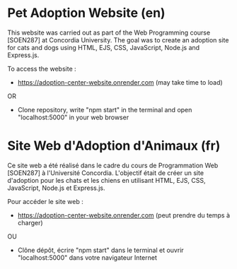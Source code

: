# Pet Adoption Website (en)

This website was carried out as part of the Web Programming course [SOEN287] at Concordia University. The goal was to create an adoption site for cats and dogs using HTML, EJS, CSS, JavaScript, Node.js and Express.js.

To access the website : 
  - https://adoption-center-website.onrender.com (may take time to load)

  OR
  - Clone repository, write "npm start" in the terminal and open "localhost:5000" in your web browser


# Site Web d'Adoption d'Animaux (fr)
Ce site web a été réalisé dans le cadre du cours de Programmation Web [SOEN287] à l'Université Concordia. L'objectif était de créer un site d'adoption pour les chats et les chiens en utilisant HTML, EJS, CSS, JavaScript, Node.js et Express.js.

Pour accéder le site web : 
  - https://adoption-center-website.onrender.com (peut prendre du temps à charger)

  OU
  - Clône dépôt, écrire "npm start" dans le terminal et ouvrir "localhost:5000" dans votre navigateur Internet
